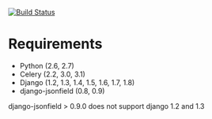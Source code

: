 [![Build Status](https://travis-ci.org/beproud/bpmailer.svg?branch=master)](https://travis-ci.org/beproud/bpmailer)

# Requirements

* Python (2.6, 2.7)
* Celery (2.2, 3.0, 3.1)
* Django (1.2, 1.3, 1.4, 1.5, 1.6, 1.7, 1.8)
* django-jsonfield (0.8, 0.9)

django-jsonfield > 0.9.0 does not support django 1.2 and 1.3
